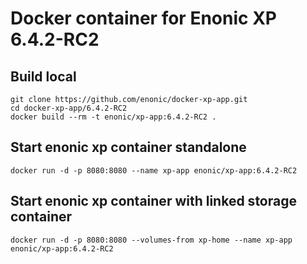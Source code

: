 # Docker container for Enonic XP 6.4.2-RC2

## Build local

    git clone https://github.com/enonic/docker-xp-app.git
    cd docker-xp-app/6.4.2-RC2
    docker build --rm -t enonic/xp-app:6.4.2-RC2 .

## Start enonic xp container standalone

    docker run -d -p 8080:8080 --name xp-app enonic/xp-app:6.4.2-RC2

## Start enonic xp container with linked storage container

    docker run -d -p 8080:8080 --volumes-from xp-home --name xp-app enonic/xp-app:6.4.2-RC2
